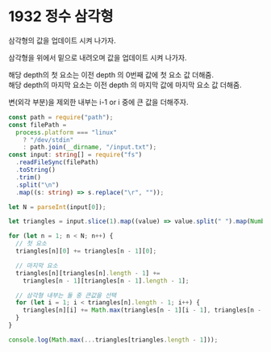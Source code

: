 # 1932 정수 삼각형

삼각형의 값을 업데이트 시켜 나가자.

삼각형을 위에서 밑으로 내려오며 값을 업데이트 시켜 나가자.

해당 depth의 첫 요소는 이전 depth 의 0번째 값에 첫 요소 값 더해줌.  
해당 depth의 마지막 요소는 이전 depth 의 마지막 값에 마지막 요소 값 더해줌.

변(외각 부분)을 제외한 내부는 i-1 or i 중에 큰 값을 더해주자.

```typescript
const path = require("path");
const filePath =
  process.platform === "linux"
    ? "/dev/stdin"
    : path.join(__dirname, "/input.txt");
const input: string[] = require("fs")
  .readFileSync(filePath)
  .toString()
  .trim()
  .split("\n")
  .map((s: string) => s.replace("\r", ""));

let N = parseInt(input[0]);

let triangles = input.slice(1).map((value) => value.split(" ").map(Number));

for (let n = 1; n < N; n++) {
  // 첫 요소
  triangles[n][0] += triangles[n - 1][0];

  // 마지막 요소
  triangles[n][triangles[n].length - 1] +=
    triangles[n - 1][triangles[n - 1].length - 1];

  // 삼각형 내부는 둘 중 큰값을 선택
  for (let i = 1; i < triangles[n].length - 1; i++) {
    triangles[n][i] += Math.max(triangles[n - 1][i - 1], triangles[n - 1][i]);
  }
}

console.log(Math.max(...triangles[triangles.length - 1]));
```
